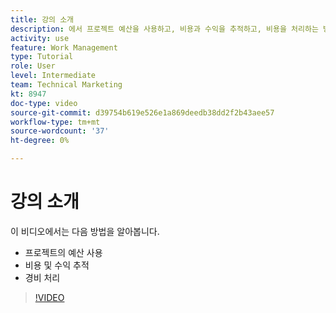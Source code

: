 ```yaml
---
title: 강의 소개
description: 에서 프로젝트 예산을 사용하고, 비용과 수익을 추적하고, 비용을 처리하는 방법에 대해 알아봅니다. [!DNL  Workfront].
activity: use
feature: Work Management
type: Tutorial
role: User
level: Intermediate
team: Technical Marketing
kt: 8947
doc-type: video
source-git-commit: d39754b619e526e1a869deedb38dd2f2b43aee57
workflow-type: tm+mt
source-wordcount: '37'
ht-degree: 0%

---
```


# 강의 소개

이 비디오에서는 다음 방법을 알아봅니다.

* 프로젝트의 예산 사용
* 비용 및 수익 추적
* 경비 처리

>[!VIDEO](https://video.tv.adobe.com/v/335207/?quality=12)
